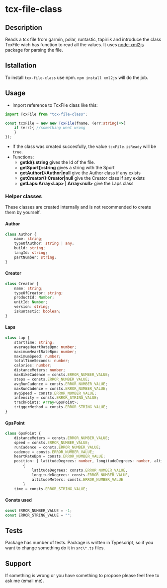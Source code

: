 # tcx-file-class

## Description

Reads a tcx file from garmin, polar, runtastic, tapiriik and introduce the class TcxFile wich has function to read all the values. It uses [node-xml2js](https://github.com/Leonidas-from-XIV/node-xml2js) package for parsing the file.

## Istallation

To install `tcx-file-class` use npm. 
```npm install xml2js``` will do the job.

## Usage

- Import reference to TcxFile class like this:
```Typescript
import TcxFile from "tcx-file-class";

const tcxFile = new new TcxFile(fname, (err:string)=>{
    if (err){ //something went wrong
    }
});
```
- If the class was created succesfully, the value `tcxFile.isReady` will be `true`.
- Functions: 
    -   **getId():string** gives the Id of the file.
    -   **getSport():string** gives a string with the Sport 
    -   **getAuthor():Author|null** give the Author class if any exists
    -   **getCreator():Creator|null** give the Creator class if any exists
    -   **getLaps:Array\<Lap> | Array\<null>** give the Laps class

### Helper classes
These classes are created internally and is not recommended to create them by yourself. 
#### Author
```Typescript
class Author {
    name: string;
    typeOfAuthor: string | any;
    build: string;
    langId: string;
    partNumber: string;
}
```
#### Creator
```Typescript
class Creator {
    name: string;
    typeOfCreator: string;
    productId: Number;
    unitId: Number;
    version: string;
    isRuntastic: boolean;
}
```
#### Laps
```Typescript
class Lap {
    startTime: string;
    averageHeartRateBpm: number;
    maximumHeartRateBpm: number;
    maximumSpeed: number;
    totalTimeSeconds: number;
    calories: number;
    distanceMeters: number;
    maxBikeCadence = consts.ERROR_NUMBER_VALUE;
    steps = consts.ERROR_NUMBER_VALUE;
    avgRunCadence = consts.ERROR_NUMBER_VALUE;
    maxRunCadence = consts.ERROR_NUMBER_VALUE;
    avgSpeed = consts.ERROR_NUMBER_VALUE;
    intensity = consts.ERROR_STRING_VALUE;
    trackPoints: Array<GpsPoint>;
    triggerMethod = consts.ERROR_STRING_VALUE;
}
```

#### GpsPoint
```Typescript
class GpsPoint {
    distanceMeters = consts.ERROR_NUMBER_VALUE;
    speed = consts.ERROR_NUMBER_VALUE;
    runCadence = consts.ERROR_NUMBER_VALUE;
    cadence = consts.ERROR_NUMBER_VALUE;
    heartRateBpm = consts.ERROR_NUMBER_VALUE;
    position: { latitudeDegrees: number, longitudeDegrees: number, altitudeMeters: number } =
        {
            latitudeDegrees: consts.ERROR_NUMBER_VALUE,
            longitudeDegrees: consts.ERROR_NUMBER_VALUE,
            altitudeMeters: consts.ERROR_NUMBER_VALUE
        }
    time = consts.ERROR_STRING_VALUE;

```
#### Consts used
```Typescript
const ERROR_NUMBER_VALUE = -1;
const ERROR_STRING_VALUE = "";
```
## Tests

Package has number of tests. Package is written in Typescript, so if you want to change something do it in `src\*.ts` files.

## Support
If something is wrong or you have something to propose please feel free to ask me (email me).